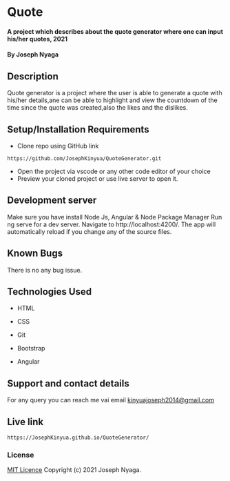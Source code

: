 # Quote

#### A project which describes about the quote generator where one can input his/her quotes, 2021

#### By Joseph Nyaga
## Description
Quote generator is a project where the user is able to generate a quote with his/her details,ane can be able to highlight and view the countdown of the time since the quote was created,also the likes and the dislikes.

## Setup/Installation Requirements
* Clone repo using GitHub link
````````
https://github.com/JosephKinyua/QuoteGenerator.git
````````
* Open the project via vscode or any other code editor of your choice
* Preview your cloned project or use live server to open it.
## Development server
Make sure you have install Node Js, Angular & Node Package Manager Run ng serve for a dev server. Navigate to http://localhost:4200/. The app will automatically reload if you change any of the source files.
## Known Bugs
There is no any bug issue.

## Technologies Used
* HTML

* CSS

* Git

* Bootstrap

* Angular

## Support and contact details
For any query you can reach me vai email kinyuajoseph2014@gmail.com
## Live link
``````
https://JosephKinyua.github.io/QuoteGenerator/
``````
### License
[MIT Licence](https://choosealicense.com/licenses/mit/)
Copyright (c) 2021 Joseph Nyaga.
